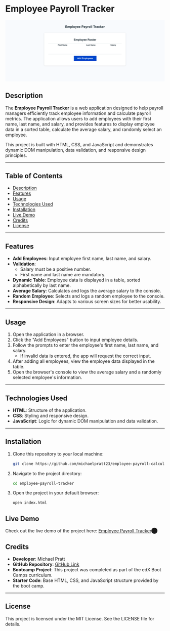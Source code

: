 # Employee Payroll Tracker

![Screenshot of Employee Payroll Tracker](assets/screenshot.png)

## Description

The **Employee Payroll Tracker** is a web application designed to help payroll managers efficiently track employee information and calculate payroll metrics. The application allows users to add employees with their first name, last name, and salary, and provides features to display employee data in a sorted table, calculate the average salary, and randomly select an employee.

This project is built with HTML, CSS, and JavaScript and demonstrates dynamic DOM manipulation, data validation, and responsive design principles.

---

## Table of Contents

- [Description](#description)
- [Features](#features)
- [Usage](#usage)
- [Technologies Used](#technologies-used)
- [Installation](#installation)
- [Live Demo](#live-demo)
- [Credits](#credits)
- [License](#license)

---

## Features

- **Add Employees**: Input employee first name, last name, and salary.
- **Validation**:
  - Salary must be a positive number.
  - First name and last name are mandatory.
- **Dynamic Table**: Employee data is displayed in a table, sorted alphabetically by last name.
- **Average Salary**: Calculates and logs the average salary to the console.
- **Random Employee**: Selects and logs a random employee to the console.
- **Responsive Design**: Adapts to various screen sizes for better usability.

---

## Usage

1. Open the application in a browser.
2. Click the "Add Employees" button to input employee details.
3. Follow the prompts to enter the employee's first name, last name, and salary.
   - If invalid data is entered, the app will request the correct input.
4. After adding all employees, view the employee data displayed in the table.
5. Open the browser's console to view the average salary and a randomly selected employee's information.

---

## Technologies Used

- **HTML**: Structure of the application.
- **CSS**: Styling and responsive design.
- **JavaScript**: Logic for dynamic DOM manipulation and data validation.

---

## Installation

1. Clone this repository to your local machine:
   ```bash
   git clone https://github.com/michaelpratt23/employee-payroll-calculator.git
   ```
2. Navigate to the project directory:

   ```bash
   cd employee-payroll-tracker

   ```

3. Open the project in your default browser:

   ```bash
   open index.html
   ```

## Live Demo

Check out the live demo of the project here: [Employee Payroll Tracker](https://michaelpratt23.github.io/employee-payroll-calculator/)​⬤

## Credits

- **Developer**: Michael Pratt
- **GitHub Repository**: [GitHub Link](https://github.com/michaelpratt23/employee-payroll-calculator)
- **Bootcamp Project**: This project was completed as part of the edX Boot Camps curriculum.
- **Starter Code**: Base HTML, CSS, and JavaScript structure provided by the boot camp.

---

## License

This project is licensed under the MIT License. See the LICENSE file for details.
